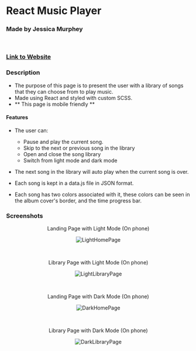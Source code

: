 # React Music Player

### Made by Jessica Murphey

<br>

### [Link to Website](https://www.murpheysdomain.com/ReactMusicPlayer/)

### Description

- The purpose of this page is to present the user with a library of songs that they can choose from to play music.
- Made using React and styled with custom SCSS.
- ** This page is mobile friendly **

#### Features

- The user can:

  - Pause and play the current song.
  - Skip to the next or previous song in the library
  - Open and close the song library
  - Switch from light mode and dark mode

- The next song in the library will auto play when the current song is over.
- Each song is kept in a data.js file in JSON format.
- Each song has two colors associated with it, these colors can be seen in the album cover's border, and the time progress bar.

### Screenshots

<div style="text-align:center">
<p>Landing Page with Light Mode (On phone)</p>

![LightHomePage](./screenshots/phone-light-home.JPG)

<br>

<p>Library Page with Light Mode (On phone)</p>

![LightLibraryPage](./screenshots/phone-light-library.JPG)

<br>

<p>Landing Page with Dark Mode (On phone)</p>

![DarkHomePage](./screenshots/phone-dark-home.JPG)

<br>

<p>Library Page with Dark Mode (On phone)</p>

![DarkLibraryPage](./screenshots/phone-dark-library.JPG)

<br>
</div>
